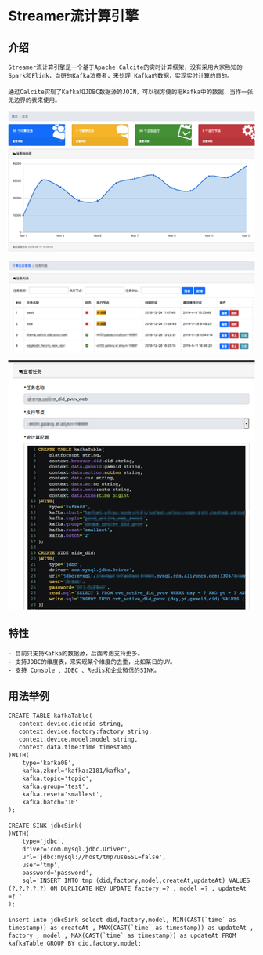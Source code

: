 # Streamer流计算引擎

## 介绍

	Streamer流计算引擎是一个基于Apache Calcite的实时计算框架，没有采用大家熟知的Spark和Flink，自研的Kafka消费者，来处理 Kafka的数据，实现实时计算的目的。 
	
	通过Calcite实现了Kafka和JDBC数据源的JOIN，可以很方便的把Kafka中的数据，当作一张无边界的表来使用。
	
![首页](https://raw.githubusercontent.com/Svti/streamer/master/docs/img/index.png)
	
![任务](https://raw.githubusercontent.com/Svti/streamer/master/docs/img/list.png)
	
![详细](https://raw.githubusercontent.com/Svti/streamer/master/docs/img/job.png)

	
## 特性

	- 目前只支持Kafka的数据源，后面考虑支持更多。
	- 支持JDBC的维度表，来实现某个维度的去重，比如某日的UV。
	- 支持 Console 、JDBC 、Redis和企业微信的SINK。


## 用法举例

```
CREATE TABLE kafkaTable(
   context.device.did:did string,
   context.device.factory:factory string,
   context.device.model:model string,
   context.data.time:time timestamp
)WITH(
    type='kafka08',
    kafka.zkurl='kafka:2181/kafka',
    kafka.topic='topic',
    kafka.group='test',
    kafka.reset='smallest',
    kafka.batch='10'
);

CREATE SINK jdbcSink(
)WITH(
    type='jdbc',
    driver='com.mysql.jdbc.Driver',
    url='jdbc:mysql://host/tmp?useSSL=false',
    user='tmp',
    password='password',
    sql='INSERT INTO tmp (did,factory,model,createAt,updateAt) VALUES (?,?,?,?,?) ON DUPLICATE KEY UPDATE factory =? , model =? , updateAt =? '
);

insert into jdbcSink select did,factory,model, MIN(CAST(`time` as timestamp)) as createAt , MAX(CAST(`time` as timestamp)) as updateAt , factory , model , MAX(CAST(`time` as timestamp)) as updateAt FROM kafkaTable GROUP BY did,factory,model;
```
